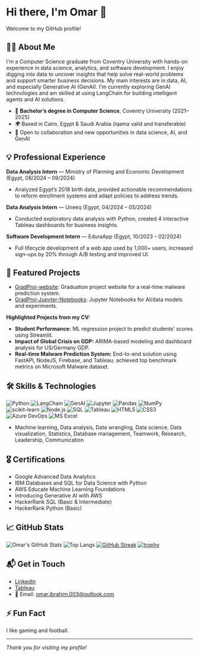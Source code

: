 # Hi there, I'm Omar 👋

Welcome to my GitHub profile!

## 👨‍💻 About Me

I'm a Computer Science graduate from Coventry University with hands-on experience in data science, analytics, and software development. I enjoy digging into data to uncover insights that help solve real-world problems and support smarter business decisions. My main interests are in data, AI, and especially Generative AI (GenAI). I'm currently exploring GenAI technologies and am skilled at using LangChain for building intelligent agents and AI solutions.

- 🏫 **Bachelor’s degree in Computer Science**, Coventry University (2021–2025)
- 🌍 Based in Cairo, Egypt & Saudi Arabia (iqama valid and transferable)
- 💼 Open to collaboration and new opportunities in data science, AI, and GenAI

## 💡 Professional Experience

**Data Analysis Intern** — Ministry of Planning and Economic Development (Egypt, 08/2024 – 09/2024)
- Analyzed Egypt’s 2018 birth data, provided actionable recommendations to reform enrollment systems and adapt policies to address trends.

**Data Analysis Intern** — Uneeq (Egypt, 04/2024 – 05/2024)
- Conducted exploratory data analysis with Python, created 4 interactive Tableau dashboards for business insights.

**Software Development Intern** — EduraApp (Egypt, 10/2023 – 02/2024)
- Full lifecycle development of a web app used by 1,000+ users, increased sign-ups by 20% through A/B testing and improved UI.

## 🚀 Featured Projects

- [GradProj-website](https://github.com/CodeBy-Omar/GradProj-website): Graduation project website for a real-time malware prediction system.
- [GradProj-Jupyter-Notebooks](https://github.com/CodeBy-Omar/GradProj-Jupyter-Notebooks): Jupyter Notebooks for AI/data models and experiments.

**Highlighted Projects from my CV:**
- **Student Performance:** ML regression project to predict students' scores using Streamlit.
- **Impact of Global Crisis on GDP:** ARIMA-based modeling and dashboard analysis for US/Germany GDP.
- **Real-time Malware Prediction System:** End-to-end solution using FastAPI, NodeJS, Firebase, and Tableau; achieved top benchmark metrics on Microsoft Malware dataset.

## 🛠️ Skills & Technologies

![Python](https://img.shields.io/badge/-Python-3776AB?style=flat&logo=python&logoColor=white)
![LangChain](https://img.shields.io/badge/-LangChain-000?style=flat&logo=python&logoColor=white)
![GenAI](https://img.shields.io/badge/-GenAI-000?style=flat&logo=OpenAI&logoColor=white)
![Jupyter](https://img.shields.io/badge/-Jupyter-F37626?style=flat&logo=Jupyter&logoColor=white)
![Pandas](https://img.shields.io/badge/-Pandas-150458?style=flat&logo=pandas&logoColor=white)
![NumPy](https://img.shields.io/badge/-NumPy-013243?style=flat&logo=numpy&logoColor=white)
![scikit-learn](https://img.shields.io/badge/-scikit--learn-F7931E?style=flat&logo=scikit-learn&logoColor=white)
![Node.js](https://img.shields.io/badge/-NodeJS-339933?style=flat&logo=node.js&logoColor=white)
![SQL](https://img.shields.io/badge/-SQL-4479A1?style=flat&logo=postgresql&logoColor=white)
![Tableau](https://img.shields.io/badge/-Tableau-E97627?style=flat&logo=tableau&logoColor=white)
![HTML5](https://img.shields.io/badge/-HTML5-E34F26?style=flat&logo=html5&logoColor=white)
![CSS3](https://img.shields.io/badge/-CSS3-1572B6?style=flat&logo=css3&logoColor=white)
![Azure DevOps](https://img.shields.io/badge/-Azure%20DevOps-0078D7?style=flat&logo=azure-devops&logoColor=white)
![MS Excel](https://img.shields.io/badge/-MS%20Excel-217346?style=flat&logo=microsoft-excel&logoColor=white)

- Machine learning, Data analysis, Data wrangling, Data science, Data visualization, Statistics, Database management, Teamwork, Research, Leadership, Communication

## 🎖️ Certifications

- Google Advanced Data Analytics
- IBM Databases and SQL for Data Science with Python
- AWS Educate Machine Learning Foundations
- Introducing Generative AI with AWS
- HackerRank SQL (Basic & Intermediate)
- HackerRank Python (Basic)

## 📈 GitHub Stats

![Omar's GitHub Stats](https://github-readme-stats.vercel.app/api?username=CodeBy-Omar&show_icons=true&theme=radical)
![Top Langs](https://github-readme-stats.vercel.app/api/top-langs/?username=CodeBy-Omar&layout=compact&theme=radical)
[![GitHub Streak](https://streak-stats.demolab.com?user=CodeBy-Omar&theme=radical)](https://git.io/streak-stats)
[![trophy](https://github-profile-trophy.vercel.app/?username=CodeBy-Omar&theme=radical&margin-w=15)](https://github.com/ryo-ma/github-profile-trophy)

## 📬 Get in Touch

- [LinkedIn](https://www.linkedin.com/in/omar-ibrahim-4a0b382b9?utm_source=share&utm_campaign=share_via&utm_content=profile&utm_medium=android_app)
- [Tableau](https://public.tableau.com/app/profile/omar.ibrahim3779/vizzes)
- 📧 Email: omar.ibrahim.003@outlook.com

## ⚡ Fun Fact

I like gaming and football.

---

_Thank you for visiting my profile!_

<!--
**CodeBy-Omar/CodeBy-Omar** is a ✨ _special_ ✨ repository because its `README.md` (this file) appears on your GitHub profile.

Here are some ideas to get you started:

- 🔭 I’m currently working on ...
- 🌱 I’m currently learning ...
- 👯 I’m looking to collaborate on ...
- 🤔 I’m looking for help with ...
- 💬 Ask me about ...
- 📫 How to reach me: ...
- 😄 Pronouns: ...
- ⚡ Fun fact: ...
-->

